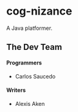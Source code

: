 # cog-nizance
A Java platformer.

## The Dev Team

#### Programmers
- Carlos Saucedo

#### Writers
- Alexis Aken
